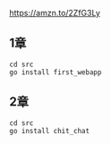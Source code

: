 
https://amzn.to/2ZfG3Ly

## 1章
```
cd src
go install first_webapp
```

## 2章
```
cd src
go install chit_chat
```

